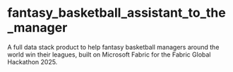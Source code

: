 # fantasy_basketball_assistant_to_the_manager
A full data stack product to help fantasy basketball managers around the world win their leagues, built on Microsoft Fabric for the Fabric Global Hackathon 2025.
